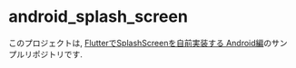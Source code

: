 # android_splash_screen

このプロジェクトは, [FlutterでSplashScreenを自前実装する Android編](https://qiita.com/f13804748827d70ca929/)のサンプルリポジトリです.
